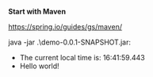 **Start with Maven**

https://spring.io/guides/gs/maven/


java -jar .\demo-0.0.1-SNAPSHOT.jar:       
- The current local time is: 16:41:59.443
- Hello world!
